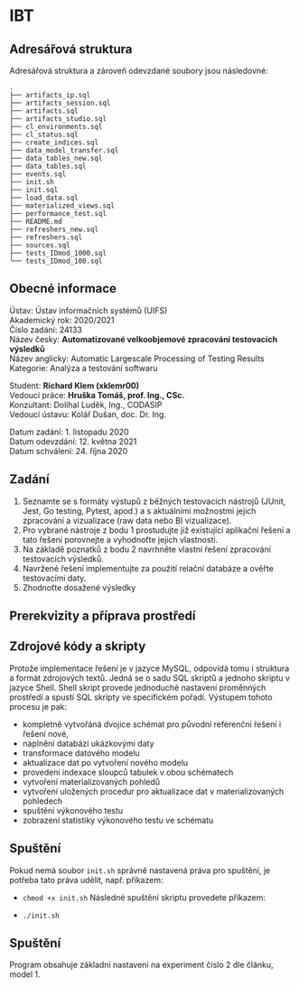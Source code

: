 # IBT

## Adresářová struktura

Adresářová struktura a zároveň odevzdané soubory jsou následovné:

```
.
├── artifacts_ip.sql
├── artifacts_session.sql
├── artifacts.sql
├── artifacts_studio.sql
├── cl_environments.sql
├── cl_status.sql
├── create_indices.sql
├── data_model_transfer.sql
├── data_tables_new.sql
├── data_tables.sql
├── events.sql
├── init.sh
├── init.sql
├── load_data.sql
├── materialized_views.sql
├── performance_test.sql
├── README.md
├── refreshers_new.sql
├── refreshers.sql
├── sources.sql
├── tests_IDmod_1000.sql
└── tests_IDmod_100.sql
```

## Obecné informace

Ústav: Ústav informačních systémů (UIFS)<br>
Akademický rok: 2020/2021<br>
Číslo zadání: 24133<br>
Název česky: **Automatizované velkoobjemové zpracování testovacích
výsledků<br>**
Název anglicky: Automatic Largescale Processing of Testing Results<br>
Kategorie: Analýza a testování softwaru

Student: **Richard Klem (xklemr00)<br>**
Vedoucí práce: **Hruška Tomáš, prof. Ing., CSc.<br>**
Konzultant: Dolíhal Luděk, Ing., CODASIP<br>
Vedoucí ústavu: Kolář Dušan, doc. Dr. Ing.<br>

Datum zadání: 1. listopadu 2020<br>
Datum odevzdání: 12. května 2021<br>
Datum schválení: 24. října 2020<br>

## Zadání

1. Seznamte se s formáty výstupů z běžných testovacích nástrojů (JUnit, Jest, Go
   testing, Pytest, apod.) a s aktuálními možnostmi jejich zpracování a
   vizualizace (raw data nebo BI vizualizace).
2. Pro vybrané nástroje z bodu 1 prostudujte již existující aplikační řešení a
   tato řešení porovnejte a vyhodnoťte jejich vlastnosti.
3. Na základě poznatků z bodu 2 navrhněte vlastní řešení zpracování testovacích
   výsledků.
4. Navržené řešení implementujte za použití relační databáze a ověřte
   testovacími daty.
5. Zhodnoťte dosažené výsledky

## Prerekvizity a příprava prostředí

## Zdrojové kódy a skripty

Protože implementace řešení je v jazyce MySQL, odpovídá tomu i struktura a
formát zdrojových textů. Jedná se o sadu SQL skriptů a jednoho skriptu v jazyce
Shell. Shell skript provede jednoduché nastavení proměnných prostředí a spustí
SQL skripty ve specifickém pořadí. Výstupem tohoto procesu je pak:

- kompletně vytvořáná dvojice schémat pro původní referenční řešení i řešení
  nové,
- naplnění databází ukázkovými daty
- transformace datového modelu
- aktualizace dat po vytvoření nového modelu
- provedení indexace sloupců tabulek v obou schématech
- vytvoření materializovaných pohledů
- vytvoření uložených procedur pro aktualizace dat v materializovaných pohledech
- spuštění výkonového testu
- zobrazení statistiky výkonového testu ve schématu

## Spuštění

Pokud nemá soubor `init.sh` správně nastavená práva pro spuštění, je potřeba
tato práva udělit, např. příkazem:

- `chmod +x init.sh`
  Následné spuštění skriptu provedete příkazem:

- `./init.sh`

## Spuštění

Program obsahuje základní nastavení na experiment číslo 2 dle článku, model 1.

